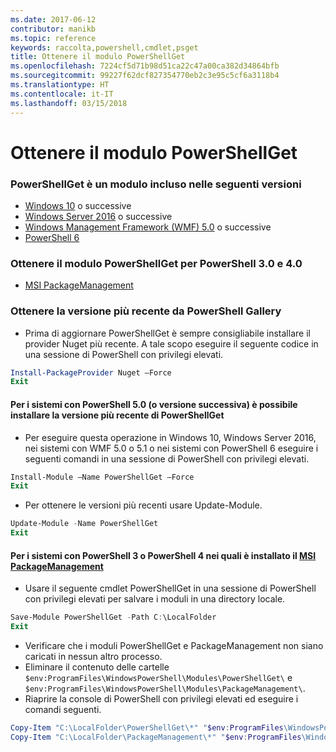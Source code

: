 ```yaml
---
ms.date: 2017-06-12
contributor: manikb
ms.topic: reference
keywords: raccolta,powershell,cmdlet,psget
title: Ottenere il modulo PowerShellGet
ms.openlocfilehash: 7224cf5d71b98d51ca22c47a00ca382d34864bfb
ms.sourcegitcommit: 99227f62dcf827354770eb2c3e95c5cf6a3118b4
ms.translationtype: HT
ms.contentlocale: it-IT
ms.lasthandoff: 03/15/2018
---
```

<a name="get-powershellget-module"></a>Ottenere il modulo PowerShellGet
========================

### <a name="powershellget-is-an-in-box-module-in-the-following-releases"></a>PowerShellGet è un modulo incluso nelle seguenti versioni
- [Windows 10](https://www.microsoft.com/windows/get-windows-10) o successive
- [Windows Server 2016](https://technet.microsoft.com/windows-server-docs/get-started/windows-server-2016) o successive
- [Windows Management Framework (WMF) 5.0](https://www.microsoft.com/download/details.aspx?id=50395) o successive
- [PowerShell 6](https://github.com/PowerShell/PowerShell/releases)

### <a name="get-powershellget-module-for-powershell-versions-30-and-40"></a>Ottenere il modulo PowerShellGet per PowerShell 3.0 e 4.0
- [MSI PackageManagement](http://go.microsoft.com/fwlink/?LinkID=746217&clcid=0x409) 

### <a name="get-the-latest-version-from-powershell-gallery"></a>Ottenere la versione più recente da PowerShell Gallery

- Prima di aggiornare PowerShellGet è sempre consigliabile installare il provider Nuget più recente. A tale scopo eseguire il seguente codice in una sessione di PowerShell con privilegi elevati.
```powershell
Install-PackageProvider Nuget –Force
Exit
```

#### <a name="for-systems-with-powershell-50-or-newer-you-can-install-the-latest-powershellget"></a>Per i sistemi con PowerShell 5.0 (o versione successiva) è possibile installare la versione più recente di PowerShellGet 
- Per eseguire questa operazione in Windows 10, Windows Server 2016, nei sistemi con WMF 5.0 o 5.1 o nei sistemi con PowerShell 6 eseguire i seguenti comandi in una sessione di PowerShell con privilegi elevati.
```powershell
Install-Module –Name PowerShellGet –Force
Exit
```

- Per ottenere le versioni più recenti usare Update-Module.
```powershell
Update-Module -Name PowerShellGet
Exit
```

#### <a name="for-systems-running-powershell-3-or-powershell-4-that-have-installed-the-packagemanagement-msihttpgomicrosoftcomfwlinklinkid746217clcid0x409"></a>Per i sistemi con PowerShell 3 o PowerShell 4 nei quali è installato il [MSI PackageManagement](http://go.microsoft.com/fwlink/?LinkID=746217&clcid=0x409)

- Usare il seguente cmdlet PowerShellGet in una sessione di PowerShell con privilegi elevati per salvare i moduli in una directory locale.

```powershell
Save-Module PowerShellGet -Path C:\LocalFolder
Exit
```

- Verificare che i moduli PowerShellGet e PackageManagement non siano caricati in nessun altro processo.
- Eliminare il contenuto delle cartelle `$env:ProgramFiles\WindowsPowerShell\Modules\PowerShellGet\` e `$env:ProgramFiles\WindowsPowerShell\Modules\PackageManagement\`.
- Riaprire la console di PowerShell con privilegi elevati ed eseguire i comandi seguenti.

```powershell
Copy-Item "C:\LocalFolder\PowerShellGet\*" "$env:ProgramFiles\WindowsPowerShell\Modules\PowerShellGet\" -Recurse -Force
Copy-Item "C:\LocalFolder\PackageManagement\*" "$env:ProgramFiles\WindowsPowerShell\Modules\PackageManagement\" -Recurse -Force